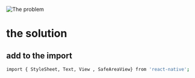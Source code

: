 ![The problem]([https://github.com/foorcun/React-Native-Tutorial-with-Mosh/blob/master/images/safe%20area%20problem.PNG](https://github.com/foorcun/React-Native-Tutorial-with-Mosh/blob/master/images/safe%20area%20problem.PNG))


# the solution
## add to the import
```.sh
import { StyleSheet, Text, View , SafeAreaView} from 'react-native';
```
